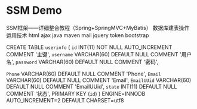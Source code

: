 # SSM Demo

 SSM框架——详细整合教程（Spring+SpringMVC+MyBatis）
 数据库建表操作
 运用技术
 html
 ajax
 java 
 maven
 mail
 jquery
 token
 bootstrap
 
 CREATE TABLE `userinfo` (
  `id` INT(11) NOT NULL AUTO_INCREMENT COMMENT '主键',
  `username` VARCHAR(60) DEFAULT NULL COMMENT '用户名',
    `password` VARCHAR(60) DEFAULT NULL COMMENT '密码',

   `Phone` VARCHAR(60) DEFAULT NULL COMMENT 'Phone',
    `Email` VARCHAR(60) DEFAULT NULL COMMENT 'Email',
  `EmailUUid` VARCHAR(60) DEFAULT NULL COMMENT 'EmailUUid',
  `state` INT(11) DEFAULT NULL COMMENT '状态',
  PRIMARY KEY (`id`)
) ENGINE=INNODB AUTO_INCREMENT=2 DEFAULT CHARSET=utf8